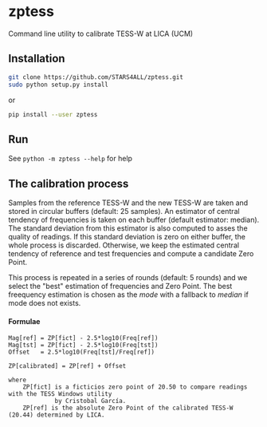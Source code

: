 
# zptess
Command line utility to calibrate TESS-W at LICA (UCM)

## Installation

```bash
git clone https://github.com/STARS4ALL/zptess.git
sudo python setup.py install
```
or

```bash
pip install --user zptess
```

## Run

See `python -m zptess --help` for help

## The calibration process

Samples from the reference TESS-W and the new TESS-W are taken and stored in circular buffers (default: 25 samples). An estimator of central tendency of frequencies is taken on each buffer (default estimator: median). The standard deviation from this estimator is also computed to asses the quality of readings. If this standard deviation is zero on either buffer, the whole process is discarded. Otherwise, we keep the estimated central tendency of reference and test frequencies and compute a candidate Zero Point.

This process is repeated in a series of rounds (default: 5 rounds) and we select the "best" estimation of frequencies and Zero Point. The best freequency estimation is chosen as the *mode* with a fallback to *median* if mode does not exists.

#### Formulae
```
Mag[ref] = ZP[fict] - 2.5*log10(Freq[ref])
Mag[tst] = ZP[fict] - 2.5*log10(Freq[tst])
Offset   = 2.5*log10(Freq[tst]/Freq[ref])

ZP[calibrated] = ZP[ref] + Offset

where 
	ZP[fict] is a ficticios zero point of 20.50 to compare readings with the TESS Windows utility 
	         by Cristobal García.
	ZP[ref] is the absolute Zero Point of the calibrated TESS-W (20.44) determined by LICA.
```